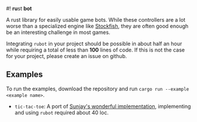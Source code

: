 #! **ru**st **bot**

A rust library for easily usable game bots. While these controllers are a lot worse than a specialized engine like [Stockfish], they are often good enough be an interesting challenge in most games.

Integrating `rubot` in your project should be possible in about half an hour while requiring a total of less than **100** lines of code. 
If this is not the case for your project, please create an issue on github.

## Examples

To run the examples, download the repository and run `cargo run --example <example name>`.

- `tic-tac-toe`: A port of [Sunjay's wonderful implementation], implementing and using `rubot` required about 40 loc.

[Stockfish]:https://www.chessprogramming.org/Stockfish
[Sunjay's wonderful implementation]: https://github.com/sunjay/tic-tac-toe.git
